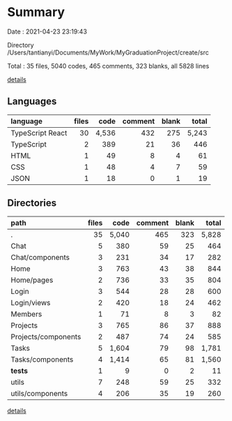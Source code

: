 # Summary

Date : 2021-04-23 23:19:43

Directory /Users/tantianyi/Documents/MyWork/MyGraduationProject/create/src

Total : 35 files, 5040 codes, 465 comments, 323 blanks, all 5828 lines

[details](details.md)

## Languages

| language         | files |  code | comment | blank | total |
| :--------------- | ----: | ----: | ------: | ----: | ----: |
| TypeScript React |    30 | 4,536 |     432 |   275 | 5,243 |
| TypeScript       |     2 |   389 |      21 |    36 |   446 |
| HTML             |     1 |    49 |       8 |     4 |    61 |
| CSS              |     1 |    48 |       4 |     7 |    59 |
| JSON             |     1 |    18 |       0 |     1 |    19 |

## Directories

| path                | files |  code | comment | blank | total |
| :------------------ | ----: | ----: | ------: | ----: | ----: |
| .                   |    35 | 5,040 |     465 |   323 | 5,828 |
| Chat                |     5 |   380 |      59 |    25 |   464 |
| Chat/components     |     3 |   231 |      34 |    17 |   282 |
| Home                |     3 |   763 |      43 |    38 |   844 |
| Home/pages          |     2 |   736 |      33 |    35 |   804 |
| Login               |     3 |   544 |      28 |    28 |   600 |
| Login/views         |     2 |   420 |      18 |    24 |   462 |
| Members             |     1 |    71 |       8 |     3 |    82 |
| Projects            |     3 |   765 |      86 |    37 |   888 |
| Projects/components |     2 |   487 |      74 |    24 |   585 |
| Tasks               |     5 | 1,604 |      79 |    98 | 1,781 |
| Tasks/components    |     4 | 1,414 |      65 |    81 | 1,560 |
| **tests**           |     1 |     9 |       0 |     2 |    11 |
| utils               |     7 |   248 |      59 |    25 |   332 |
| utils/components    |     4 |   206 |      35 |    19 |   260 |

[details](details.md)
